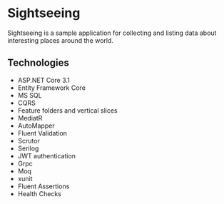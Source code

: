 # Sightseeing

Sightseeing is a sample application for collecting and listing data about interesting places around the world. 

## Technologies

* ASP.NET Core 3.1
* Entity Framework Core
* MS SQL
* CQRS 
* Feature folders and vertical slices
* MediatR
* AutoMapper
* Fluent Validation
* Scrutor
* Serilog
* JWT authentication
* Grpc
* Moq
* xunit
* Fluent Assertions
* Health Checks
